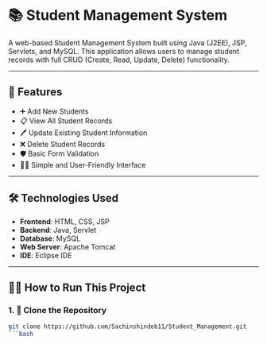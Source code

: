 # 📚 Student Management System

A web-based Student Management System built using Java (J2EE), JSP, Servlets, and MySQL. This application allows users to manage student records with full CRUD (Create, Read, Update, Delete) functionality.

---

## 🚀 Features

- ➕ Add New Students  
- 📋 View All Student Records  
- 🖊️ Update Existing Student Information  
- ❌ Delete Student Records  
- 🛡️ Basic Form Validation  
- 👨‍💻 Simple and User-Friendly Interface

---

## 🛠️ Technologies Used

- **Frontend**: HTML, CSS, JSP  
- **Backend**: Java, Servlet  
- **Database**: MySQL  
- **Web Server**: Apache Tomcat  
- **IDE**: Eclipse IDE

---

## 🧑‍💻 How to Run This Project

### 1. 📁 Clone the Repository

```bash
git clone https://github.com/Sachinshindeb11/Student_Management.git
```bash


